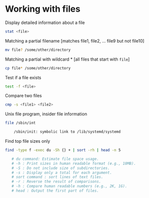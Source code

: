 # Working with files

Display detailed information about a file

```sh
stat <file>
```

Matching a partial filename [matches file1, file2, ... file9 but not file10]

```sh
mv file? /some/other/directory
```

Matching a partial with wildcard * [all files that start with `file`]

```sh
cp file* /some/other/directory
```

Test if a file exists

```sh
test -f <file>
```

Compare two files

```sh
cmp -s <file1> <file2>
```

Unix file program, insider file information

```sh
file /sbin/int

    /sbin/init: symbolic link to /lib/systemd/systemd
```

Find top file sizes only

```sh
find -type f -exec du -Sh {} + | sort -rh | head -n 5

   # du command: Estimate file space usage.
   # -h : Print sizes in human readable format (e.g., 10MB).
   # -S : Do not include size of subdirectories.
   # -s : Display only a total for each argument.
   # sort command : sort lines of text files.
   # -r : Reverse the result of comparisons.
   # -h : Compare human readable numbers (e.g., 2K, 1G).
   # head : Output the first part of files.

```